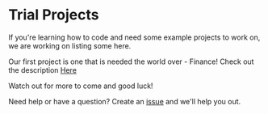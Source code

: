 # Trial Projects
If you're learning how to code and need some example projects to work on, we are working on listing some here.

Our first project is one that is needed the world over - Finance! Check out the description [Here](https://github.com/codeframeuk/trial-projects/blob/main/financials.md)

Watch out for more to come and good luck!

Need help or have a question? Create an [issue](https://github.com/codeframeuk/trial-projects/issues) and we'll help you out.